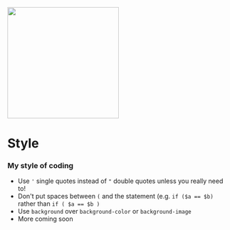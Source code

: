 <a href="https://www.mrfake.name/ghpromo" target="_blank"><img src="https://mrfake.name/ghpromo/promo.png" height="250"></a>

# Style
### My style of coding
* Use `'` single quotes instead of `"` double quotes unless you really need to!
* Don't put spaces between `(` and the statement (e.g. `if ($a == $b)` rather than `if ( $a == $b )`
* Use `background` over `background-color` or `background-image`
* More coming soon 
